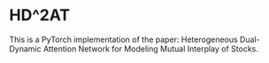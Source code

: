 # HD^2AT

This is a PyTorch implementation of the paper: Heterogeneous Dual-Dynamic Attention Network for Modeling Mutual Interplay of Stocks.
